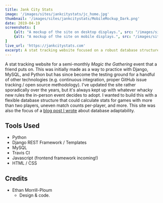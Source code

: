 ```yaml
---
title: Jank City Stats
image: '/images/sites/jankcitystats/jc_home.jpg'
thumbnail: '/images/sites/jankcitystats/MobileMockup_Dark.png'
date: 2019-04-19
screenshots: [
    {alt: "A mockup of the site on desktop displays.", src: "/images/sites/jankcitystats/DesktopMockup_Dark.png"},
    {alt: "A mockup of the site on mobile displays.", src: "/images/sites/jankcitystats/MobileMockup_Dark.png"}
]
live_url: 'https://jankcitystats.com'
excerpt: A stat tracking website focused on a robust database structure built with Django and MySQL.
---
```


A stat tracking website for a semi-monthly *Magic the Gathering* event that a friend puts on. This was initially made as a way to practice with Django, MySQL, and Python 
but has since become the testing ground for a handful of other technologies (e.g. continuous integration, proper GitHub issue tracking / open source 
methodology). I've updated the site rather sporadically over the years, but it's always kept up with whatever whacky new rules the in-person event
decides to adopt. I wanted to build this with a flexible database structure that could calculate stats for games with more than two players, uneven
match counts per-player, and more. This site was also the focus of a [blog post I wrote](/blog/posts/zero-to-sixty-in-14-seconds/) about database adaptability.

## Tools Used

* Python
* Django REST Framework / Templates
* MySQL
* Travis CI
* Javascript (frontend framework incoming!)
* HTML / CSS

## Credits

* Ethan Morrill-Ploum
    * Design & code.